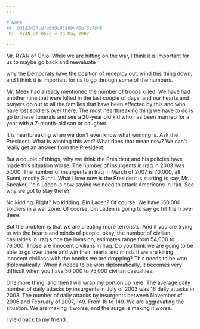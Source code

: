 ```yaml
---
---

# None
## `0d182427cdfa650c938694f0bf6c7848`
`Mr. RYAN of Ohio — 23 May 2007`

---
```



Mr. RYAN of Ohio. While we are hitting on the war, I think it is 
important for us to maybe go back and reevaluate


why the Democrats have the position of redeploy out, wind this thing 
down, and I think it is important for us to go through some of the 
numbers.

Mr. Meek had already mentioned the number of troops killed. We have 
had another nine that were killed in the last couple of days, and our 
hearts and prayers go out to all the families that have been affected 
by this and who have lost soldiers over there. The most heartbreaking 
thing we have to do is go to these funerals and see a 20-year old kid 
who has been married for a year with a 7-month-old son or daughter.

It is heartbreaking when we don't even know what winning is. Ask the 
President. What is winning this war? What does that mean now? We can't 
really get an answer from the President.

But a couple of things, why we think the President and his policies 
have made this situation worse. The number of insurgents in Iraq in 
2003 was 5,000. The number of insurgents in Iraq in March of 2007 is 
70,000, all Sunni, mostly Sunni. What I love now is the President is 
starting to say, Mr. Speaker, ''bin Laden is now saying we need to 
attack Americans in Iraq. See why we got to stay there?''

No kidding. Right? No kidding. Bin Laden? Of course. We have 150,000 
soldiers in a war zone. Of course, bin Laden is going to say go hit 
them over there.

But the problem is that we are creating more terrorists. And if you 
are trying to win the hearts and minds of people, okay, the number of 
civilian casualties in Iraq since the invasion, estimates range from 
54,000 to 76,000. Those are innocent civilians in Iraq. Do you think we 
are going to be able to go over there and win their hearts and minds if 
we are killing innocent civilians with the bombs we are dropping? This 
needs to be won diplomatically. When it needs to be won diplomatically, 
it becomes very difficult when you have 50,000 to 75,000 civilian 
casualties.

One more thing, and then I will wrap my portion up here. The average 
daily number of daily attacks by insurgents in July of 2003 was 16 
daily attacks in 2003. The number of daily attacks by insurgents 
between November of 2006 and February of 2007, 149. From 16 to 149. We 
are aggravating the situation. We are making it worse, and the surge is 
making it worse.

I yield back to my friend.